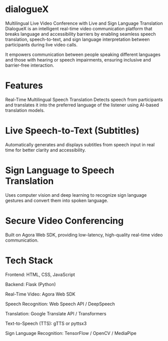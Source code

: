 # dialogueX
Multilingual Live Video Conference with Live and Sign Language Translation
DialogueX is an intelligent real-time video communication platform that breaks language and accessibility barriers by enabling seamless speech translation, speech-to-text, and sign language interpretation between participants during live video calls.

It empowers communication between people speaking different languages and those with hearing or speech impairments, ensuring inclusive and barrier-free interaction.

# Features
 Real-Time Multilingual Speech Translation
Detects speech from participants and translates it into the preferred language of the listener using AI-based translation models.

# Live Speech-to-Text (Subtitles)
Automatically generates and displays subtitles from speech input in real time for better clarity and accessibility.

# Sign Language to Speech Translation
Uses computer vision and deep learning to recognize sign language gestures and convert them into spoken language.

# Secure Video Conferencing
Built on Agora Web SDK, providing low-latency, high-quality real-time video communication.

# Tech Stack
Frontend: HTML, CSS, JavaScript

Backend: Flask (Python)

Real-Time Video: Agora Web SDK

Speech Recognition: Web Speech API / DeepSpeech

Translation: Google Translate API / Transformers

Text-to-Speech (TTS): gTTS or pyttsx3

Sign Language Recognition: TensorFlow / OpenCV / MediaPipe

